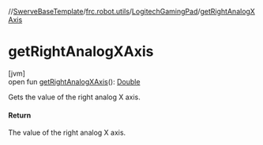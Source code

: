 //[SwerveBaseTemplate](../../../index.md)/[frc.robot.utils](../index.md)/[LogitechGamingPad](index.md)/[getRightAnalogXAxis](get-right-analog-x-axis.md)

# getRightAnalogXAxis

[jvm]\
open fun [getRightAnalogXAxis](get-right-analog-x-axis.md)(): [Double](https://kotlinlang.org/api/latest/jvm/stdlib/kotlin/-double/index.html)

Gets the value of the right analog X axis.

#### Return

The value of the right analog X axis.
